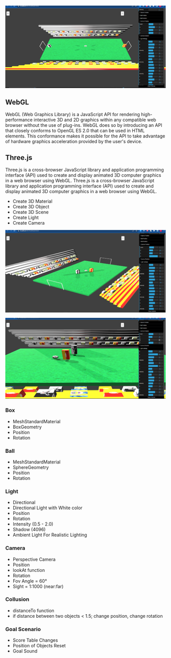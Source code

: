 ![kafatopu](images/kafatopu1.png)

## WebGL
WebGL (Web Graphics Library) is a JavaScript API for rendering high-performance interactive 3D and 2D graphics within any compatible web browser without the use of plug-ins. WebGL does so by introducing an API that closely conforms to OpenGL ES 2.0 that can be used in HTML <canvas> elements. This conformance makes it possible for the API to take advantage of hardware graphics acceleration provided by the user's device.

## Three.js
Three.js is a cross-browser JavaScript library and application programming interface (API) used to create and display animated 3D computer graphics in a web browser using WebGL. Three.js is a cross-browser JavaScript library and application programming interface (API) used to create and display animated 3D computer graphics in a web browser using WebGL.
- Create 3D Material
- Create 3D Object
- Create 3D Scene 
- Create Light
- Create Camera

![kafatopu](images/kafatopu2.png)

![kafatopu](images/kafatopu3.png)


### Box
- MeshStandardMaterial
- BoxGeometry
- Position
- Rotation

### Ball
- MeshStandardMaterial
- SphereGeometry
- Position
- Rotation

### Light
- Directional
- Directional Light with White color  
- Position
- Rotation 
- Intensity (0.5 - 2.0)
- Shadow (4096)
- Ambient Light For Realistic Lighting 

### Camera
- Perspective Camera
- Position
 - lookAt function
- Rotation 
- Fov Angle = 60°
- Sight = 1:1000 (near:far)

### Collusion
- distanceTo function
- if distance between two objects < 1.5; change position, change rotation

### Goal Scenario
- Score Table Changes 
- Position of Objects Reset
- Goal Sound





